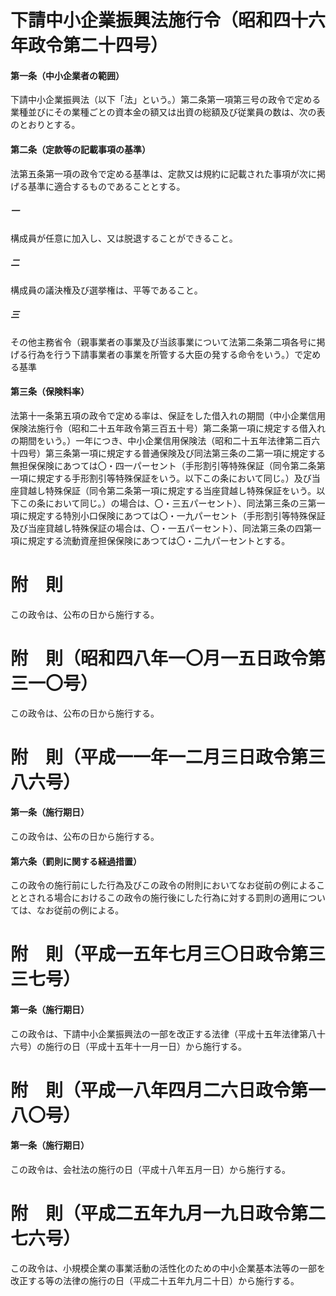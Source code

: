 # 下請中小企業振興法施行令（昭和四十六年政令第二十四号）
#### 第一条（中小企業者の範囲）
下請中小企業振興法（以下「法」という。）第二条第一項第三号の政令で定める業種並びにその業種ごとの資本金の額又は出資の総額及び従業員の数は、次の表のとおりとする。
#### 第二条（定款等の記載事項の基準）
法第五条第一項の政令で定める基準は、定款又は規約に記載された事項が次に掲げる基準に適合するものであることとする。
##### 一
構成員が任意に加入し、又は脱退することができること。
##### 二
構成員の議決権及び選挙権は、平等であること。
##### 三
その他主務省令（親事業者の事業及び当該事業について法第二条第二項各号に掲げる行為を行う下請事業者の事業を所管する大臣の発する命令をいう。）で定める基準
#### 第三条（保険料率）
法第十一条第五項の政令で定める率は、保証をした借入れの期間（中小企業信用保険法施行令（昭和二十五年政令第三百五十号）第二条第一項に規定する借入れの期間をいう。）一年につき、中小企業信用保険法（昭和二十五年法律第二百六十四号）第三条第一項に規定する普通保険及び同法第三条の二第一項に規定する無担保保険にあつては〇・四一パーセント（手形割引等特殊保証（同令第二条第一項に規定する手形割引等特殊保証をいう。以下この条において同じ。）及び当座貸越し特殊保証（同令第二条第一項に規定する当座貸越し特殊保証をいう。以下この条において同じ。）の場合は、〇・三五パーセント）、同法第三条の三第一項に規定する特別小口保険にあつては〇・一九パーセント（手形割引等特殊保証及び当座貸越し特殊保証の場合は、〇・一五パーセント）、同法第三条の四第一項に規定する流動資産担保保険にあつては〇・二九パーセントとする。
# 附　則
この政令は、公布の日から施行する。
# 附　則（昭和四八年一〇月一五日政令第三一〇号）
この政令は、公布の日から施行する。
# 附　則（平成一一年一二月三日政令第三八六号）
#### 第一条（施行期日）
この政令は、公布の日から施行する。
#### 第六条（罰則に関する経過措置）
この政令の施行前にした行為及びこの政令の附則においてなお従前の例によることとされる場合におけるこの政令の施行後にした行為に対する罰則の適用については、なお従前の例による。
# 附　則（平成一五年七月三〇日政令第三三七号）
#### 第一条（施行期日）
この政令は、下請中小企業振興法の一部を改正する法律（平成十五年法律第八十六号）の施行の日（平成十五年十一月一日）から施行する。
# 附　則（平成一八年四月二六日政令第一八〇号）
#### 第一条（施行期日）
この政令は、会社法の施行の日（平成十八年五月一日）から施行する。
# 附　則（平成二五年九月一九日政令第二七六号）
この政令は、小規模企業の事業活動の活性化のための中小企業基本法等の一部を改正する等の法律の施行の日（平成二十五年九月二十日）から施行する。
